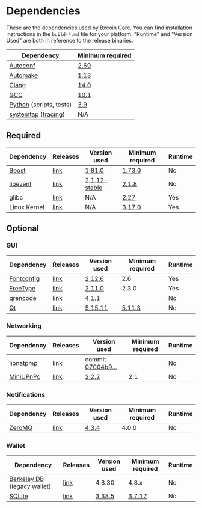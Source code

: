 # Dependencies

These are the dependencies used by Bxcoin Core.
You can find installation instructions in the `build-*.md` file for your platform.
"Runtime" and "Version Used" are both in reference to the release binaries.

| Dependency | Minimum required |
| --- | --- |
| [Autoconf](https://www.gnu.org/software/autoconf/) | [2.69](https://github.com/bxcoin/bxcoin/pull/17769) |
| [Automake](https://www.gnu.org/software/automake/) | [1.13](https://github.com/bxcoin/bxcoin/pull/18290) |
| [Clang](https://clang.llvm.org) | [14.0](https://github.com/bxcoin/bxcoin/pull/29208) |
| [GCC](https://gcc.gnu.org) | [10.1](https://github.com/bxcoin/bxcoin/pull/28348) |
| [Python](https://www.python.org) (scripts, tests) | [3.9](https://github.com/bxcoin/bxcoin/pull/28211) |
| [systemtap](https://sourceware.org/systemtap/) ([tracing](tracing.md))| N/A |

## Required

| Dependency | Releases | Version used | Minimum required | Runtime |
| --- | --- | --- | --- | --- |
| [Boost](../depends/packages/boost.mk) | [link](https://www.boost.org/users/download/) | [1.81.0](https://github.com/bxcoin/bxcoin/pull/26557) | [1.73.0](https://github.com/bxcoin/bxcoin/pull/29066) | No |
| [libevent](../depends/packages/libevent.mk) | [link](https://github.com/libevent/libevent/releases) | [2.1.12-stable](https://github.com/bxcoin/bxcoin/pull/21991) | [2.1.8](https://github.com/bxcoin/bxcoin/pull/24681) | No |
| glibc | [link](https://www.gnu.org/software/libc/) | N/A | [2.27](https://github.com/bxcoin/bxcoin/pull/27029) | Yes |
| Linux Kernel | [link](https://www.kernel.org/) | N/A | [3.17.0](https://github.com/bxcoin/bxcoin/pull/27699) | Yes |

## Optional

### GUI
| Dependency | Releases | Version used | Minimum required | Runtime |
| --- | --- | --- | --- | --- |
| [Fontconfig](../depends/packages/fontconfig.mk) | [link](https://www.freedesktop.org/wiki/Software/fontconfig/) | [2.12.6](https://github.com/bxcoin/bxcoin/pull/23495) | 2.6 | Yes |
| [FreeType](../depends/packages/freetype.mk) | [link](https://freetype.org) | [2.11.0](https://github.com/bxcoin/bxcoin/commit/01544dd78ccc0b0474571da854e27adef97137fb) | 2.3.0 | Yes |
| [qrencode](../depends/packages/qrencode.mk) | [link](https://fukuchi.org/works/qrencode/) | [4.1.1](https://github.com/bxcoin/bxcoin/pull/27312) | | No |
| [Qt](../depends/packages/qt.mk) | [link](https://download.qt.io/official_releases/qt/) | [5.15.11](https://github.com/bxcoin/bxcoin/pull/28769) | [5.11.3](https://github.com/bxcoin/bxcoin/pull/24132) | No |

### Networking
| Dependency | Releases | Version used | Minimum required | Runtime |
| --- | --- | --- | --- | --- |
| [libnatpmp](../depends/packages/libnatpmp.mk) | [link](https://github.com/miniupnp/libnatpmp/) | commit [07004b9...](https://github.com/bxcoin/bxcoin/pull/25917) | | No |
| [MiniUPnPc](../depends/packages/miniupnpc.mk) | [link](https://miniupnp.tuxfamily.org/) | [2.2.2](https://github.com/bxcoin/bxcoin/pull/20421) | 2.1 | No |

### Notifications
| Dependency | Releases | Version used | Minimum required | Runtime |
| --- | --- | --- | --- | --- |
| [ZeroMQ](../depends/packages/zeromq.mk) | [link](https://github.com/zeromq/libzmq/releases) | [4.3.4](https://github.com/bxcoin/bxcoin/pull/23956) | 4.0.0 | No |

### Wallet
| Dependency | Releases | Version used | Minimum required | Runtime |
| --- | --- | --- | --- | --- |
| [Berkeley DB](../depends/packages/bdb.mk) (legacy wallet) | [link](https://www.oracle.com/technetwork/database/database-technologies/berkeleydb/downloads/index.html) | 4.8.30 | 4.8.x | No |
| [SQLite](../depends/packages/sqlite.mk) | [link](https://sqlite.org) | [3.38.5](https://github.com/bxcoin/bxcoin/pull/25378) | [3.7.17](https://github.com/bxcoin/bxcoin/pull/19077) | No |
